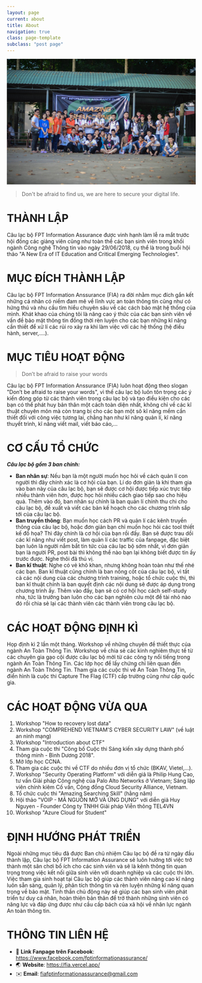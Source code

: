 ```yaml
---
layout: page
current: about
title: About
navigation: true
class: page-template
subclass: "post page"
---
```


<p><img src="https://raw.githubusercontent.com/minhgiau998/image/develop/main/about.jpg" alt="about.jpg"></p>

<blockquote>
<p>Don&#39;t be afraid to find us, we are here to secure your digital life.</p>
</blockquote>
<h1 id="th-nh-l-p">THÀNH LẬP</h1>
<p>Câu lạc bộ FPT Information Assurance được vinh hạnh làm lễ ra mắt trước hội đồng các giảng viên cũng như toàn thể các bạn sinh viên trong khối ngành Công nghệ Thông tin vào ngày 29/06/2018, cụ thể là trong buổi hội thảo &quot;A New Era of IT Education and Critical Emerging Technologies&quot;.</p>
<h1 id="m-c-ch-th-nh-l-p">MỤC ĐÍCH THÀNH LẬP</h1>
<p>Câu lạc bộ FPT Information Anssurance (FIA) ra đời nhằm mục đích gắn kết những cá nhân có niềm đam mê về lĩnh vực an toàn thông tin cũng như có hứng thú và nhu cầu tìm hiểu chuyên sâu về các cách bảo mật hệ thống của mình. Khát khao của chúng tôi là nâng cao ý thức của các bạn sinh viên về vấn đề bảo mật thông tin đồng thời rèn luyện cho các bạn những kĩ năng cần thiết để xử lí các rủi ro xảy ra khi làm việc với các hệ thống (hệ điều hành, server,….).</p>
<h1 id="m-c-ti-u-ho-t-ng">MỤC TIÊU HOẠT ĐỘNG</h1>
<blockquote>
<p>Don’t be afraid to raise your words</p>
</blockquote>
<p>Câu lạc bộ FPT Information Anssurance (FIA) luôn hoạt động theo slogan &quot;Don’t be afraid to raise your words&quot;, vì thế câu lạc bộ luôn tôn trọng các ý kiến đóng góp từ các thành viên trong câu lạc bộ và tạo điều kiện cho các bạn có thể phát huy bản thân một cách toàn diện nhất, không chỉ về các kĩ thuật chuyên môn mà còn trang bị cho các bạn một sô kĩ năng mềm cần thiết đối với công việc tương lai, chẳng hạn như kĩ năng quản lí, kĩ năng thuyết trình, kĩ năng viết mail, viết báo cáo,…</p>
<h1 id="c-c-u-t-ch-c">CƠ CẤU TỔ CHỨC</h1>
<p><strong><em>Câu lạc bộ gồm 3 ban chính:</em></strong></p>
<ul>
<li><strong>Ban nhân sự</strong>: Nếu bạn là một người muốn học hỏi về cách quản lí con người thì đây chính xác là cơ hội của bạn. Lí do đơn giản là khi tham gia vào ban này của câu lạc bộ, bạn sẽ được cơ hội được tiếp xúc trực tiếp nhiều thành viên hơn, được học hỏi nhiều cách giao tiếp sao cho hiệu quả. Thêm vào đó, ban nhân sự chính là ban quản lí chính thu chi cho câu lạc bộ, đề xuất và viết các bản kế hoạch cho các chương trình sắp tới của câu lạc bộ.</li>
<li><strong>Ban truyền thông</strong>: Bạn muốn học cách PR và quản lí các kênh truyền thông của câu lạc bộ, hoặc đơn giản bạn chỉ muốn học hỏi các tool thiết kế đồ họa? Thì đây chính là cơ hội của bạn rồi đấy. Bạn sẽ được trau dồi các kĩ năng như viết post, làm quản lí các traffic của fanpage, đặc biệt bạn luôn là người nắm bắt tin tức của câu lạc bộ sớm nhất, vì đơn giản bạn là người PR, post bài thì không thể nào bạn lại không biết được tin ấy trước được. Nghe thôi đã thú vị.</li>
<li><strong>Ban kĩ thuật</strong>: Nghe có vẻ khô khan, nhưng không hoàn toàn như thế nhé các bạn. Ban kĩ thuật cũng chính là ban nồng cốt của câu lạc bộ, vì tất cả các nội dung của các chương trình training, hoặc tổ chức cuộc thi, thì ban kĩ thuật chính là ban quyết định các nội dung sẽ được áp dụng trong chương trình ấy. Thêm vào đấy, bạn sẽ có cơ hội học cách self-study nha, tức là trưởng ban luôn cho các bạn nghiên cứu một đề tài nhỏ nào đó rồi chia sẻ lại các thành viên các thành viên trong câu lạc bộ.</li>
</ul>
<h1 id="c-c-ho-t-ng-nh-k-">CÁC HOẠT ĐỘNG ĐỊNH KÌ</h1>
<p>Họp định kì 2 lần một tháng.
Workshop về những chuyên đề thiết thực của ngành An Toàn Thông Tin.
Workshop về chia sẻ các kinh nghiêm thực tế từ các chuyên gia gạo cội được câu lạc bộ mời từ các công ty nổi tiếng trong ngành An Toàn Thông Tin.
Các lớp học để lấy chứng chỉ liên quan đến ngành An Toàn Thông Tin.
Tham gia các cuộc thi về An Toàn Thông Tin, điển hình là cuộc thi Capture The Flag (CTF) cấp trường cũng như cấp quốc gia.</p>
<h1 id="c-c-ho-t-ng-v-a-qua">CÁC HOẠT ĐỘNG VỪA QUA</h1>
<ol>
<li>Workshop &quot;How to recovery lost data&quot;</li>
<li>Workshop &quot;COMPREHEND VIETNAM&#39;S CYBER SECURITY LAW&quot; (về luật an ninh mạng)</li>
<li>Workshop &quot;Introduction about CTF&quot;</li>
<li>Tham gia cuộc thi &quot;Công bố Cuộc thi Sáng kiến xây dựng thành phố thông minh - Bình Dương 2018&quot;.</li>
<li>Mở lớp học CCNA.</li>
<li>Tham gia các cuộc thi về CTF do nhiều đơn vị tổ chức (BKAV, Vietel,…).</li>
<li>Workshop &quot;Security Operating Platform&quot; với diễn giả là Philip Hung Cao, tư vấn Giải pháp Công nghệ của Palo Alto Networks ở Vietnam; Sáng lập viên chính kiêm Cố vấn, Cộng đồng Cloud Security Alliance, Vietnam.</li>
<li>Tổ chức cuộc thi &quot;Amazing Searching Skill&quot; (hằng năm)</li>
<li>Hội thảo &quot;VOIP - MÃ NGUỒN MỞ VÀ ỨNG DỤNG&quot; với diễn giả Huy Nguyen - Founder Công ty TNHH Giải pháp Viễn thông TEL4VN</li>
<li>Workshop &quot;Azure Cloud for Student&quot;</li>
</ol>
<h1 id="-nh-h-ng-ph-t-tri-n">ĐỊNH HƯỚNG PHÁT TRIỂN</h1>
<p>Ngoài những mục tiêu đã được Ban chủ nhiệm Câu lạc bộ đề ra từ ngày đầu thành lập, Câu lạc bộ FPT Information Assurance sẽ luôn hướng tới việc trở thành một sân chơi bổ ích cho các sinh viên và sẽ là kênh thông tin quan trọng trong việc kết nối giữa sinh viên với doanh nghiệp và các cuộc thi lớn.
Việc tham gia sinh hoạt tại Câu lạc bộ giúp các thành viên nâng cao kĩ năng luôn sẵn sàng, quản lý, phân tích thông tin và rèn luyện những kĩ năng quan trọng về bảo mật. Tinh thần chủ động này sẽ giúp các bạn sinh viên phát triển tư duy cá nhân, hoàn thiện bản thân để trở thành những sinh viên có năng lực và đáp ứng được như cầu cấp bách của xã hội về nhân lực ngành An toàn thông tin.</p>
<h1 id="th-ng-tin-li-n-h-">THÔNG TIN LIÊN HỆ</h1>
<ul>
<li>📰 <strong>Link Fanpage trên Facebook</strong>: <a href="https://www.facebook.com/fptinformationassurance/">https://www.facebook.com/fptinformationassurance/</a></li>
<li>🌏 <strong>Website</strong>: <a href="https://fia.vercel.app/">https://fia.vercel.app/</a></li>
<li>✉️ <strong>Email</strong>: <a href="&#109;&#x61;&#105;&#108;&#x74;&#x6f;&#58;&#102;&#x69;&#97;&#102;&#112;&#116;&#x69;&#110;&#x66;&#111;&#114;&#109;&#x61;&#116;&#105;&#x6f;&#x6e;&#x61;&#x73;&#x73;&#117;&#x72;&#x61;&#x6e;&#99;&#101;&#64;&#103;&#109;&#97;&#105;&#108;&#46;&#x63;&#111;&#x6d;">&#102;&#x69;&#97;&#102;&#112;&#116;&#x69;&#110;&#x66;&#111;&#114;&#109;&#x61;&#116;&#105;&#x6f;&#x6e;&#x61;&#x73;&#x73;&#117;&#x72;&#x61;&#x6e;&#99;&#101;&#64;&#103;&#109;&#97;&#105;&#108;&#46;&#x63;&#111;&#x6d;</a></li>
</ul>
